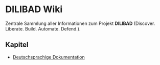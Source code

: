 # DILIBAD Wiki

Zentrale Sammlung aller Informationen zum Projekt **DILIBAD** (Discover. Liberate. Build. Automate. Defend.).

## Kapitel
- [Deutschsprachige Dokumentation](de/README.md)
